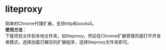 # liteproxy
简单的Chrome代理扩展，支持http和socks5。  
**使用方法**：  
下载项目文件到本地文件夹，如liteproxy，然后在Chrome扩展管理页面打开开发者模式，选择加载已解压的扩展程序，选择liteproxy文件夹即可。  
